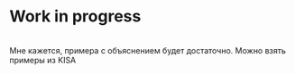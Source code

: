 # Work in progress

<br> Мне кажется, примера с объяснением будет достаточно. Можно взять примеры из KISA
